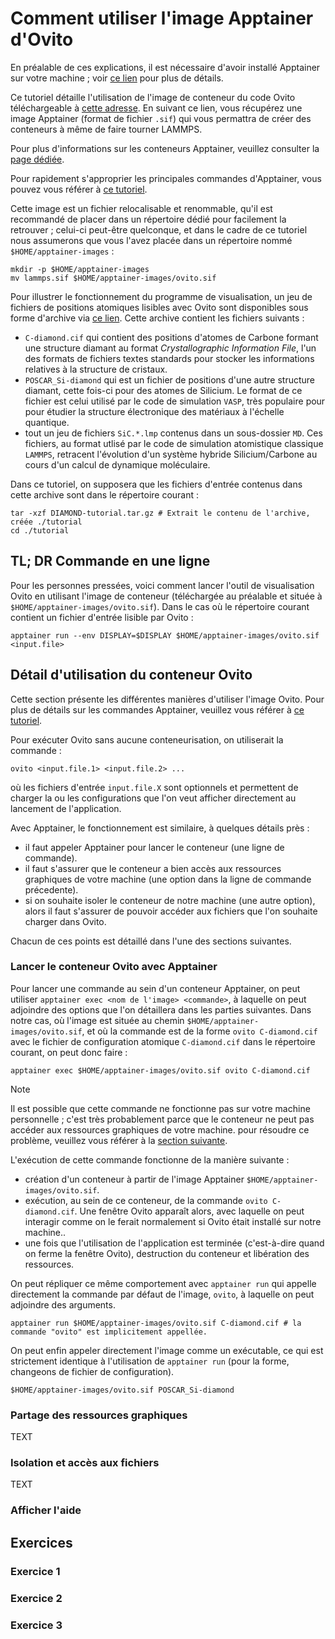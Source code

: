 # Comment utiliser l'image Apptainer d'Ovito

En préalable de ces explications, il est nécessaire d'avoir installé Apptainer sur votre machine ; voir [ce lien](https://www.apptainer-images.diamond.fr/install-apptainer/FR) pour plus de détails.

Ce tutoriel détaille l'utilisation de l'image de conteneur du code Ovito téléchargeable à [cette adresse](https://www.apptainer-images.diamond.fr/ovito). En suivant ce lien, vous récupérez une image Apptainer (format de fichier `.sif`) qui vous permattra de créer des conteneurs à même de faire tourner LAMMPS.

Pour plus d'informations sur les conteneurs Apptainer, veuillez consulter la [page dédiée](https://www.apptainer-images.diamond.fr/apptainer-containers/FR).

Pour rapidement s'approprier les principales commandes d'Apptainer, vous pouvez vous référer à [ce tutoriel](https://www.apptainer-images.diamond.fr/apptainer-tutorial/FR).

Cette image est un fichier relocalisable et renommable, qu'il est recommandé de placer dans un répertoire dédié pour facilement la retrouver ; celui-ci peut-être quelconque, et dans le cadre de ce tutoriel nous assumerons que vous l'avez placée dans un répertoire nommé `$HOME/apptainer-images` :
```
mkdir -p $HOME/apptainer-images
mv lammps.sif $HOME/apptainer-images/ovito.sif
```

Pour illustrer le fonctionnement du programme de visualisation, un jeu de fichiers de positions atomiques lisibles avec Ovito sont disponibles sous forme d'archive via [ce lien](https://www.tutoriels.diamond.fr/ovito-inputs). Cette archive contient les fichiers suivants :
* `C-diamond.cif` qui contient des positions d'atomes de Carbone formant une structure diamant au format *Crystallographic Information File*, l'un des formats de fichiers textes standards pour stocker les informations relatives à la structure de cristaux.
* `POSCAR_Si-diamond` qui est un fichier de positions d'une autre structure diamant, cette fois-ci pour des atomes de Silicium. Le format de ce fichier est celui utilisé par le code de simulation `VASP`, très populaire pour pour étudier la structure électronique des matériaux à l'échelle quantique.
* tout un jeu de fichiers `SiC.*.lmp` contenus dans un sous-dossier `MD`. Ces fichiers, au format utlisé par le code de simulation atomistique classique `LAMMPS`, retracent l'évolution d'un système hybride Silicium/Carbone au cours d'un calcul de dynamique moléculaire.

Dans ce tutoriel, on supposera que les fichiers d'entrée contenus dans cette archive sont dans le répertoire courant :
```
tar -xzf DIAMOND-tutorial.tar.gz # Extrait le contenu de l'archive, créée ./tutorial
cd ./tutorial
```

## TL; DR Commande en une ligne
Pour les personnes pressées, voici comment lancer l'outil de visualisation Ovito en utilisant l'image de conteneur (téléchargée au préalable et située à `$HOME/apptainer-images/ovito.sif`). Dans le cas où le répertoire courant contient un fichier d'entrée lisible par Ovito :
```
apptainer run --env DISPLAY=$DISPLAY $HOME/apptainer-images/ovito.sif <input.file>
```

## Détail d'utilisation du conteneur Ovito
Cette section présente les différentes manières d'utiliser l'image Ovito. Pour plus de détails sur les commandes Apptainer, veuillez vous référer à [ce tutoriel](https://www.apptainer-images.diamond.fr/apptainer-tutorial%basic-commands/FR).

Pour exécuter Ovito sans aucune conteneurisation, on utiliserait la commande :
```
ovito <input.file.1> <input.file.2> ...
```
où les fichiers d'entrée `input.file.X` sont optionnels et permettent de charger la ou les configurations que l'on veut afficher directement au lancement de l'application.

Avec Apptainer, le fonctionnement est similaire, à quelques détails près :
* il faut appeler Apptainer pour lancer le conteneur (une ligne de commande).
* il faut s'assurer que le conteneur a bien accès aux ressources graphiques de votre machine (une option dans la ligne de commande précedente).
* si on souhaite isoler le conteneur de notre machine (une autre option), alors il faut s'assurer de pouvoir accéder aux fichiers que l'on souhaite charger dans Ovito.

Chacun de ces points est détaillé dans l'une des sections suivantes.

### Lancer le conteneur Ovito avec Apptainer
Pour lancer une commande au sein d'un conteneur Apptainer, on peut utiliser `apptainer exec <nom de l'image> <commande>`, à laquelle on peut adjoindre des options que l'on détaillera dans les parties suivantes. Dans notre cas, où l'image est située au chemin `$HOME/apptainer-images/ovito.sif`, et où la commande est de la forme `ovito C-diamond.cif` avec le fichier de configuration atomique `C-diamond.cif` dans le répertoire courant, on peut donc faire :
```
apptainer exec $HOME/apptainer-images/ovito.sif ovito C-diamond.cif
```
> [!NOTE]
> Il est possible que cette commande ne fonctionne pas sur votre machine personnelle ; c'est très probablement parce que le conteneur ne peut pas accéder aux ressources graphiques de votre machine. pour résoudre ce problème, veuillez vous référer à la [section suivante](###partage-des-ressources-graphiques).

L'exécution de cette commande fonctionne de la manière suivante :
* création d'un conteneur à partir de l'image Apptainer `$HOME/apptainer-images/ovito.sif`.
* exécution, au sein de ce conteneur, de la commande `ovito C-diamond.cif`. Une fenêtre Ovito apparaît alors, avec laquelle on peut interagir comme on le ferait normalement si Ovito était installé sur notre machine..
* une fois que l'utilisation de l'application est terminée (c'est-à-dire quand on ferme la fenêtre Ovito), destruction du conteneur et libération des ressources.

On peut répliquer ce même comportement avec `apptainer run` qui appelle directement la commande par défaut de l'image, `ovito`, à laquelle on peut adjoindre des arguments.
```
apptainer run $HOME/apptainer-images/ovito.sif C-diamond.cif # la commande "ovito" est implicitement appellée.
```

On peut enfin appeler directement l'image comme un exécutable, ce qui est strictement identique à l'utilisation de `apptainer run` (pour la forme, changeons de fichier de configuration).
```
$HOME/apptainer-images/ovito.sif POSCAR_Si-diamond
```

### Partage des ressources graphiques
TEXT

### Isolation et accès aux fichiers
TEXT

### Afficher l'aide

## Exercices

### Exercice 1

### Exercice 2

### Exercice 3
